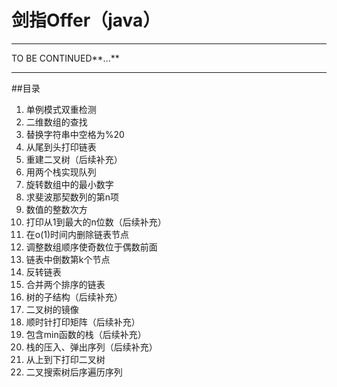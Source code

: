 # 剑指Offer（java）   
---
TO BE CONTINUED**...**
***
##目录
1. 单例模式双重检测
2. 二维数组的查找
3. 替换字符串中空格为%20
4. 从尾到头打印链表
5. 重建二叉树（后续补充）
6. 用两个栈实现队列
7. 旋转数组中的最小数字
8. 求斐波那契数列的第n项
9. 数值的整数次方
10. 打印从1到最大的n位数（后续补充）
11. 在o(1)时间内删除链表节点
12. 调整数组顺序使奇数位于偶数前面
13. 链表中倒数第k个节点
14. 反转链表
15. 合并两个排序的链表
16. 树的子结构（后续补充）
17. 二叉树的镜像
18. 顺时针打印矩阵（后续补充）
19. 包含min函数的栈（后续补充）
20. 栈的压入、弹出序列（后续补充）
21. 从上到下打印二叉树
22. 二叉搜索树后序遍历序列